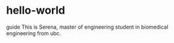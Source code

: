 # hello-world
guide
This is Serena, master of engineering student in biomedical engineering from ubc.
